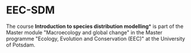 # EEC-SDM

The course **Introduction to species distribution modelling*** is part of the Master module "Macroecology and global change" in the Master programme "Ecology, Evolution and Conservation (EEC)" at the University of Potsdam. 
